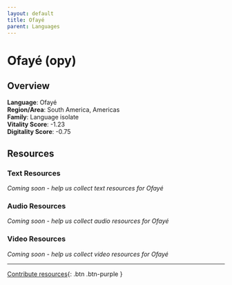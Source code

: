 ```yaml
---
layout: default
title: Ofayé
parent: Languages
---
```


# Ofayé (opy)

## Overview

**Language**: Ofayé  
**Region/Area**: South America, Americas  
**Family**: Language isolate  
**Vitality Score**: -1.23  
**Digitality Score**: -0.75  

## Resources

### Text Resources
*Coming soon - help us collect text resources for Ofayé*

### Audio Resources
*Coming soon - help us collect audio resources for Ofayé*

### Video Resources
*Coming soon - help us collect video resources for Ofayé*

---

[Contribute resources](https://fairtrain.github.io/){: .btn .btn-purple }

